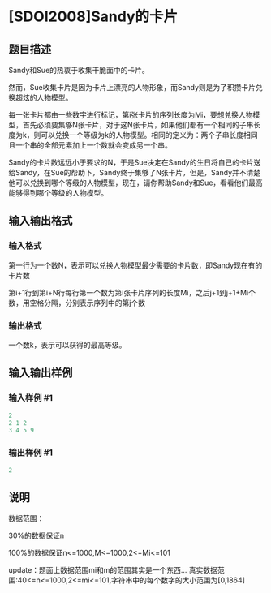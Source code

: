 # [SDOI2008]Sandy的卡片

## 题目描述

Sandy和Sue的热衷于收集干脆面中的卡片。

然而，Sue收集卡片是因为卡片上漂亮的人物形象，而Sandy则是为了积攒卡片兑换超炫的人物模型。

每一张卡片都由一些数字进行标记，第i张卡片的序列长度为Mi，要想兑换人物模型，首先必须要集够N张卡片，对于这N张卡片，如果他们都有一个相同的子串长度为k，则可以兑换一个等级为k的人物模型。相同的定义为：两个子串长度相同且一个串的全部元素加上一个数就会变成另一个串。

Sandy的卡片数远远小于要求的N，于是Sue决定在Sandy的生日将自己的卡片送给Sandy，在Sue的帮助下，Sandy终于集够了N张卡片，但是，Sandy并不清楚他可以兑换到哪个等级的人物模型，现在，请你帮助Sandy和Sue，看看他们最高能够得到哪个等级的人物模型。

## 输入输出格式

### 输入格式

第一行为一个数N，表示可以兑换人物模型最少需要的卡片数，即Sandy现在有的卡片数

第i+1行到第i+N行每行第一个数为第i张卡片序列的长度Mi，之后j+1到j+1+Mi个数，用空格分隔，分别表示序列中的第j个数

### 输出格式

一个数k，表示可以获得的最高等级。

## 输入输出样例

### 输入样例 #1

```cpp
2
2 1 2
3 4 5 9

```
### 输出样例 #1

```cpp
2
```


## 说明

数据范围：

30%的数据保证n

100%的数据保证n<=1000,M<=1000,2<=Mi<=101

update：题面上数据范围mi和m的范围其实是一个东西... 真实数据范围:40<=n<=1000,2<=mi<=101,字符串中的每个数字的大小范围为[0,1864]

